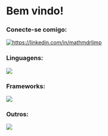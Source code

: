 <h1>Bem vindo!</h1>
<h3 align="left">Conecte-se comigo:</h3>
<p align="left">
<a href="https://linkedin.com/in/https://linkedin.com/in/mathmdrlimp" target="blank"><img align="center" src="https://skillicons.dev/icons?i=linkedin" alt="https://linkedin.com/in/mathmdrlimp" /></a>
</p>

<h3 align="left">Linguagens:</h3>
<p align="left"> 
<a  target="_blank" rel="noreferrer"> 
    <img src="https://skillicons.dev/icons?i=java,js,ts,sql" />
</a>
</p>

<h3 align="left">Frameworks:</h3>
<p align="left"> 
<a  target="_blank" rel="noreferrer"> 
    <img src="https://skillicons.dev/icons?i=bootstrap,spring,nodejs,react" />
</a>
</p>

<h3 align="left">Outros:</h3>
<p align="left"> 
<a target="_blank" rel="noreferrer"> 
    <img src="https://skillicons.dev/icons?i=docker,git,linux,arch" />
</a>
</p>



